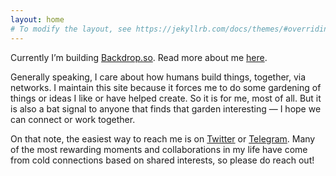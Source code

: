```yaml
---
layout: home
# To modify the layout, see https://jekyllrb.com/docs/themes/#overriding-theme-defaults
---
```


Currently I’m building <a href="http://backdrop.so" target="_blank">Backdrop.so</a>. Read more about me [here](/about).

Generally speaking, I care about how humans build things, together, via networks. I maintain this site because it forces me to do some gardening of things or ideas I like or have helped create. So it is for me, most of all. But it is also a bat signal to anyone that finds that garden interesting — I hope we can connect or work together.

On that note, the easiest way to reach me is on [Twitter][mytwitter] or [Telegram][mytelegram]. Many of the most rewarding moments and collaborations in my life have come from cold connections based on shared interests, so please do reach out!

[mytwitter]: http://twitter.com/joey_Debruin
[mytelegram]: http://t.me/jdebr
